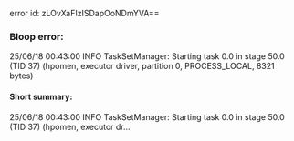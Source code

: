 error id: zLOvXaFIzISDapOoNDmYVA==
### Bloop error:

25/06/18 00:43:00 INFO TaskSetManager: Starting task 0.0 in stage 50.0 (TID 37) (hpomen, executor driver, partition 0, PROCESS_LOCAL, 8321 bytes)
#### Short summary: 

25/06/18 00:43:00 INFO TaskSetManager: Starting task 0.0 in stage 50.0 (TID 37) (hpomen, executor dr...